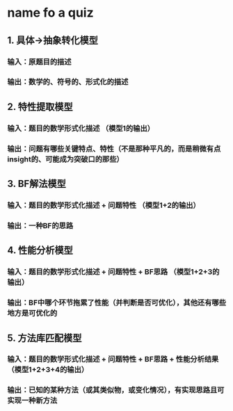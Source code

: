 # name fo a quiz

## 1. 具体->抽象转化模型
### 输入：原题目的描述

### 输出：数学的、符号的、形式化的描述

## 2. 特性提取模型
### 输入：题目的数学形式化描述 （模型1的输出）

### 输出：问题有哪些关键特点、特性（不是那种平凡的，而是稍微有点insight的、可能成为突破口的那些）

## 3. BF解法模型
### 输入：题目的数学形式化描述 + 问题特性 （模型1+2的输出）

### 输出：一种BF的思路

## 4. 性能分析模型
### 输入：题目的数学形式化描述 + 问题特性 + BF思路 （模型1+2+3的输出）

### 输出：BF中哪个环节拖累了性能（并判断是否可优化），其他还有哪些地方是可优化的

## 5. 方法库匹配模型
### 输入：题目的数学形式化描述 + 问题特性 + BF思路 + 性能分析结果（模型1+2+3+4的输出）

### 输出：已知的某种方法（或其类似物，或变化情况），有实现思路且可实现一种新方法

